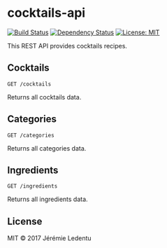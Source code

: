 # cocktails-api

[![Build Status](https://travis-ci.org/jledentu/cocktails-api.svg?branch=develop)](https://travis-ci.org/jledentu/cocktails-api) [![Dependency Status](https://david-dm.org/jledentu/cocktails-api.svg)](https://david-dm.org/jledentu/cocktails-api) [![License: MIT](https://img.shields.io/badge/License-MIT-blue.svg)](https://opensource.org/licenses/MIT)

This REST API provides cocktails recipes.

## Cocktails

```
GET /cocktails
```

Returns all cocktails data.

## Categories

```
GET /categories
```

Returns all categories data.

## Ingredients

```
GET /ingredients
```

Returns all ingredients data.

## License

MIT © 2017 Jérémie Ledentu
